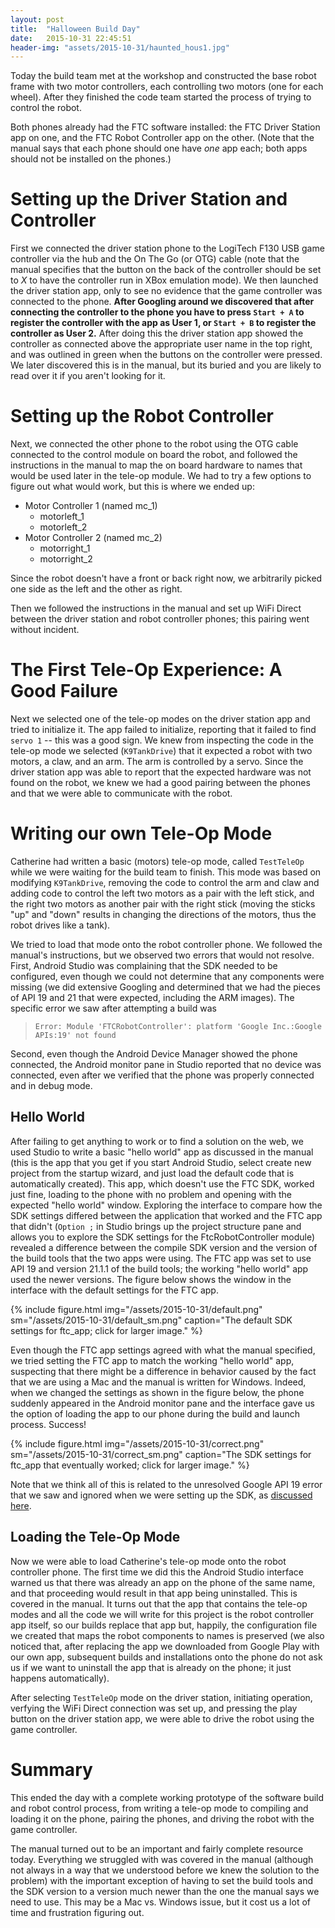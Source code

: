 ```yaml
---
layout: post
title:  "Halloween Build Day"
date:   2015-10-31 22:45:51
header-img: "assets/2015-10-31/haunted_hous1.jpg"
---
```

Today the build team met at the workshop and constructed the base robot frame with two motor controllers, each controlling two motors (one for each wheel). After they finished the code team started the process of trying to control the robot.

Both phones already had the FTC software installed: the FTC Driver Station app on one, and the FTC Robot Controller app on the other. (Note that the manual says that each phone should one have _one_ app each; both apps should not be installed on the phones.)

# Setting up the Driver Station and Controller

First we connected the driver station phone to the LogiTech F130 USB game controller via the hub and the On The Go (or OTG) cable (note that the manual specifies that the button on the back of the controller should be set to _X_ to have the controller run in XBox emulation mode). We then launched the driver station app, only to see no evidence that the game controller was connected to the phone. __After Googling around we discovered that after connecting the controller to the phone you have to press ```Start + A``` to register the controller with the app as User 1, or ```Start + B``` to register the controller as User 2.__ After doing this the driver station app showed the controller as connected above the appropriate user name in the top right, and was outlined in green when the buttons on the controller were pressed. We later discovered this is in the manual, but its buried and you are likely to read over it if you aren't looking for it.

# Setting up the Robot Controller

Next, we connected the other phone to the robot using the OTG cable connected to the control module on board the robot, and followed the instructions in the manual to map the on board hardware to names that would be used later in the tele-op module. We had to try a few options to figure out what would work, but this is where we ended up:

- Motor Controller 1 (named mc_1)
  - motorleft_1
  - motorleft_2
- Motor Controller 2 (named mc_2)
  - motorright_1
  - motorright_2

Since the robot doesn't have a front or back right now, we arbitrarily picked one side as the left and the other as right.

Then we followed the instructions in the manual and set up WiFi Direct between the driver station and robot controller phones; this pairing went without incident.

# The First Tele-Op Experience: A Good Failure

Next we selected one of the tele-op modes on the driver station app and tried to initialize it. The app failed to initialize, reporting that it failed to find ```servo 1``` -- this was a good sign. We knew from inspecting the code in the tele-op mode we selected (```K9TankDrive```) that it expected a robot with two motors, a claw, and an arm. The arm is controlled by a servo. Since the driver station app was able to report that the expected hardware was not found on the robot, we knew we had a good pairing between the phones and that we were able to communicate with the robot.

# Writing our own Tele-Op Mode

Catherine had written a basic (motors) tele-op mode, called ```TestTeleOp``` while we were waiting for the build team to finish. This mode was based on modifying ```K9TankDrive```, removing the code to control the arm and claw and adding code to control the left two motors as a pair with the left stick, and the right two motors as another pair with the right stick (moving the sticks "up" and "down" results in changing the directions of the motors, thus the robot drives like a tank).

We tried to load that mode onto the robot controller phone. We followed the manual's instructions, but we observed two errors that would not resolve. First, Android Studio was complaining that the SDK needed to be configured, even though we could not determine that any components were missing (we did extensive Googling and determined that we had the pieces of API 19 and 21 that were expected, including the ARM images). The specific error we saw after attempting a build was

> ```Error: Module 'FTCRobotController': platform 'Google Inc.:Google APIs:19' not found```

Second, even though the Android Device Manager showed the phone connected, the Android monitor pane in Studio reported that no device was connected, even after we verified that the phone was properly connected and in debug mode.

## Hello World

After failing to get anything to work or to find a solution on the web, we used Studio to write a basic "hello world" app as discussed in the manual (this is the app that you get if you start Android Studio, select create new project from the startup wizard, and just load the default code that is automatically created). This app, which doesn't use the FTC SDK, worked just fine, loading to the phone with no problem and opening with the expected "hello world" window. Exploring the interface to compare how the SDK settings differed between the application that worked and the FTC app that didn't (```Option ;``` in Studio brings up the project structure pane and allows you to explore the SDK settings for the FtcRobotController module) revealed a difference between the compile SDK version and the version of the build tools that the two apps were using. The FTC app was set to use API 19 and version 21.1.1 of the build tools; the working "hello world" app used the newer versions. The figure below shows the window in the interface with the default settings for the FTC app.

{% include figure.html img="/assets/2015-10-31/default.png" sm="/assets/2015-10-31/default_sm.png" caption="The default SDK settings for ftc_app; click for larger image." %}

Even though the FTC app settings agreed with what the manual specified, we tried setting the FTC app to match the working "hello world" app, suspecting that there might be a difference in behavior caused by the fact that we are using a Mac and the manual is written for Windows. Indeed, when we changed the settings as shown in the figure below, the phone suddenly appeared in the Android monitor pane and the interface gave us the option of loading the app to our phone during the build and launch process. Success!

{% include figure.html img="/assets/2015-10-31/correct.png" sm="/assets/2015-10-31/correct_sm.png" caption="The SDK settings for ftc_app that eventually worked; click for larger image." %}

Note that we think all of this is related to the unresolved Google API 19 error that we saw and ignored when we were setting up the SDK, as [discussed here](http://eastrankinacademyrobotics.github.io/2015/10/16/installing-the-sdk/).

## Loading the Tele-Op Mode

Now we were able to load Catherine's tele-op mode onto the robot controller phone. The first time we did this the Android Studio interface warned us that there was already an app on the phone of the same name, and that proceeding would result in that app being uninstalled. This is covered in the manual. It turns out that the app that contains the tele-op modes and all the code we will write for this project is the robot controller app itself, so our builds replace that app but, happily, the configuration file we created that maps the robot components to names is preserved (we also noticed that, after replacing the app we downloaded from Google Play with our own app, subsequent builds and installations onto the phone do not ask us if we want to uninstall the app that is already on the phone; it just happens automatically).

After selecting ```TestTeleOp``` mode on the driver station, initiating operation, verfying the WiFi Direct connection was set up, and pressing the play button on the driver station app, we were able to drive the robot using the game controller.

# Summary

This ended the day with a complete working prototype of the software build and robot control process, from writing a tele-op mode to compiling and loading it on the phone, pairing the phones, and driving the robot with the game controller.

The manual turned out to be an important and fairly complete resource today. Everything we struggled with was covered in the manual (although not always in a way that we understood before we knew the solution to the problem) with the important exception of having to set the build tools and the SDK version to a version much newer than the one the manual says we need to use. This may be a Mac vs. Windows issue, but it cost us a lot of time and frustration figuring out.
